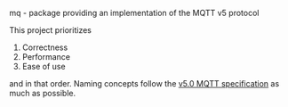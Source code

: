 mq - package providing an implementation of the MQTT v5 protocol

This project prioritizes

1. Correctness
2. Performance
3. Ease of use

and in that order. Naming concepts follow the [v5.0 MQTT specification](
https://docs.oasis-open.org/mq/mq/v5.0/mq-v5.0.html)
as much as possible.


